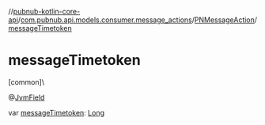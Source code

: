 //[pubnub-kotlin-core-api](../../../index.md)/[com.pubnub.api.models.consumer.message_actions](../index.md)/[PNMessageAction](index.md)/[messageTimetoken](message-timetoken.md)

# messageTimetoken

[common]\

@[JvmField](https://kotlinlang.org/api/core/kotlin-stdlib/kotlin.jvm/-jvm-field/index.html)

var [messageTimetoken](message-timetoken.md): [Long](https://kotlinlang.org/api/core/kotlin-stdlib/kotlin/-long/index.html)
